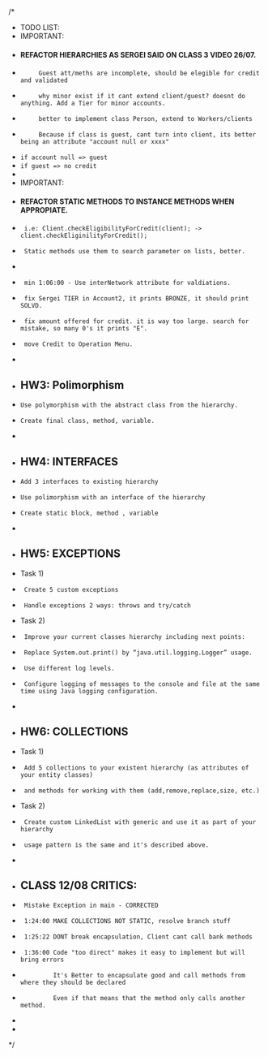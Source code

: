 /*

* TODO LIST:
* IMPORTANT:
* #### REFACTOR HIERARCHIES AS SERGEI SAID ON CLASS 3 VIDEO 26/07.
*          Guest att/meths are incomplete, should be elegible for credit and validated
*          why minor exist if it cant extend client/guest? doesnt do anything. Add a Tier for minor accounts.
*          better to implement class Person, extend to Workers/clients
*          Because if class is guest, cant turn into client, its better being an attribute "account null or xxxx"
* `if account null => guest`
* `if guest => no credit`
*
* IMPORTANT:
* #### REFACTOR STATIC METHODS TO INSTANCE METHODS WHEN APPROPIATE.
*      i.e: Client.checkEligibilityForCredit(client); -> client.checkEliginilityForCredit();
*      Static methods use them to search parameter on lists, better.
*
*      min 1:06:00 - Use interNetwork attribute for valdiations.
*      fix Sergei TIER in Account2, it prints BRONZE, it should print SOLVD.
*      fix amount offered for credit. it is way too large. search for mistake, so many 0's it prints "E".
*      move Credit to Operation Menu.
*
* ## HW3: Polimorphism
*     Use polymorphism with the abstract class from the hierarchy.
*     Create final class, method, variable.
*
* ## HW4: INTERFACES
*     Add 3 interfaces to existing hierarchy
*     Use polimorphism with an interface of the hierarchy
*     Create static block, method , variable
*
* ## HW5: EXCEPTIONS
* Task 1)
*      Create 5 custom exceptions
*      Handle exceptions 2 ways: throws and try/catch
* Task 2)
*      Improve your current classes hierarchy including next points:
*      Replace System.out.print() by “java.util.logging.Logger” usage.
*      Use different log levels.
*      Configure logging of messages to the console and file at the same time using Java logging configuration.
*
* ## HW6: COLLECTIONS
* Task 1)
*      Add 5 collections to your existent hierarchy (as attributes of your entity classes)
*      and methods for working with them (add,remove,replace,size, etc.)
* Task 2)
*      Create custom LinkedList with generic and use it as part of your hierarchy
*      usage pattern is the same and it's described above.
*
* ## CLASS 12/08 CRITICS:
*      Mistake Exception in main - CORRECTED
*      1:24:00 MAKE COLLECTIONS NOT STATIC, resolve branch stuff
*      1:25:22 DONT break encapsulation, Client cant call bank methods
*      1:36:00 Code "too direct" makes it easy to implement but will bring errors
*              It's Better to encapsulate good and call methods from where they should be declared
*              Even if that means that the method only calls another method.
*
*

*/
